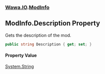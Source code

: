 ### [Wawa.IO](Wawa.IO.md 'Wawa.IO').[ModInfo](ModInfo.md 'Wawa.IO.ModInfo')

## ModInfo.Description Property

Gets the description of the mod.

```csharp
public string Description { get; set; }
```

#### Property Value
[System.String](https://docs.microsoft.com/en-us/dotnet/api/System.String 'System.String')